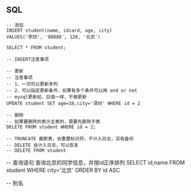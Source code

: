 ## SQL

```
-- 添加
INSERT student(name, idcard, age, city)
VALUES('李四', '88888', 120, '北京')

SELECT * FROM student;

-- INSERT注意事项

-- 更新
-- 注意事项
-- 1、一次可以更新多列
-- 2、可以指定更新条件，如果有多个条件可以用 and or not
-- mysql更新前、后值一样，不做更新
UPDATE student SET age=18,city='深圳' WHERE id = 2

-- 删除
-- 如果要删除的表示主表的，需要先删除子表
DELETE FROM student WHERE id = 2;

-- TRUNCATE 截断表，会重置标识符，不计入日志，没有备份
-- DELETE 会计入日志，可以恢复
-- DELETE FROM student

```

-- 查询语句
查询北京的同学信息，并按id正序排列
SELECT id,name FROM student WHERE city='北京' ORDER BY id ASC

-- 别名